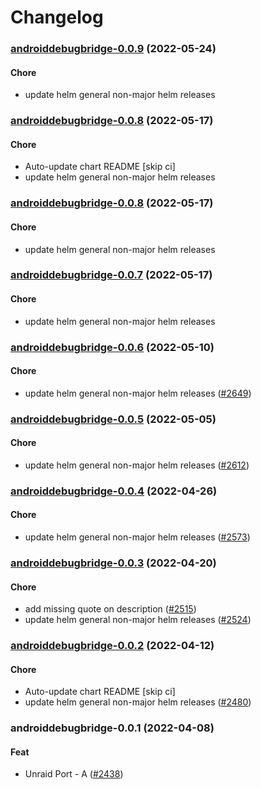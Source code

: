 # Changelog<br>


<a name="androiddebugbridge-0.0.9"></a>
### [androiddebugbridge-0.0.9](https://github.com/truecharts/apps/compare/androiddebugbridge-0.0.8...androiddebugbridge-0.0.9) (2022-05-24)

#### Chore

* update helm general non-major helm releases



<a name="androiddebugbridge-0.0.8"></a>
### [androiddebugbridge-0.0.8](https://github.com/truecharts/apps/compare/androiddebugbridge-0.0.7...androiddebugbridge-0.0.8) (2022-05-17)

#### Chore

* Auto-update chart README [skip ci]
* update helm general non-major helm releases



<a name="androiddebugbridge-0.0.8"></a>
### [androiddebugbridge-0.0.8](https://github.com/truecharts/apps/compare/androiddebugbridge-0.0.7...androiddebugbridge-0.0.8) (2022-05-17)

#### Chore

* update helm general non-major helm releases



<a name="androiddebugbridge-0.0.7"></a>
### [androiddebugbridge-0.0.7](https://github.com/truecharts/apps/compare/androiddebugbridge-0.0.6...androiddebugbridge-0.0.7) (2022-05-17)

#### Chore

* update helm general non-major helm releases



<a name="androiddebugbridge-0.0.6"></a>
### [androiddebugbridge-0.0.6](https://github.com/truecharts/apps/compare/androiddebugbridge-0.0.5...androiddebugbridge-0.0.6) (2022-05-10)

#### Chore

* update helm general non-major helm releases ([#2649](https://github.com/truecharts/apps/issues/2649))



<a name="androiddebugbridge-0.0.5"></a>
### [androiddebugbridge-0.0.5](https://github.com/truecharts/apps/compare/androiddebugbridge-0.0.4...androiddebugbridge-0.0.5) (2022-05-05)

#### Chore

* update helm general non-major helm releases ([#2612](https://github.com/truecharts/apps/issues/2612))



<a name="androiddebugbridge-0.0.4"></a>
### [androiddebugbridge-0.0.4](https://github.com/truecharts/apps/compare/androiddebugbridge-0.0.3...androiddebugbridge-0.0.4) (2022-04-26)

#### Chore

* update helm general non-major helm releases ([#2573](https://github.com/truecharts/apps/issues/2573))



<a name="androiddebugbridge-0.0.3"></a>
### [androiddebugbridge-0.0.3](https://github.com/truecharts/apps/compare/androiddebugbridge-0.0.2...androiddebugbridge-0.0.3) (2022-04-20)

#### Chore

* add missing quote on description ([#2515](https://github.com/truecharts/apps/issues/2515))
* update helm general non-major helm releases ([#2524](https://github.com/truecharts/apps/issues/2524))



<a name="androiddebugbridge-0.0.2"></a>
### [androiddebugbridge-0.0.2](https://github.com/truecharts/apps/compare/androiddebugbridge-0.0.1...androiddebugbridge-0.0.2) (2022-04-12)

#### Chore

* Auto-update chart README [skip ci]
* update helm general non-major helm releases ([#2480](https://github.com/truecharts/apps/issues/2480))



<a name="androiddebugbridge-0.0.1"></a>
### androiddebugbridge-0.0.1 (2022-04-08)

#### Feat

* Unraid Port - A ([#2438](https://github.com/truecharts/apps/issues/2438))
